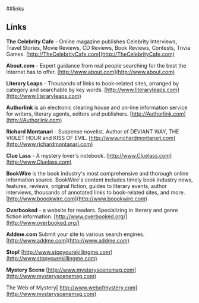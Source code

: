 \#\#links

Links
-----

**The Celebrity Cafe** - Online magazine publishes Celebrity Interviews, Travel Stories, Movie Reviews, CD Reviews, Book Reviews, Contests, Trivia Games.
[http://TheCelebrityCafe.com](http://TheCelebrityCafe.com)

**About.com** - Expert guidance from real people searching for the best the Internet has to offer.
 [http://www.about.com](http://www.about.com)

**Literary Leaps** - Thousands of links to book-related sites, arranged by category and searchable by key words.
 [http://www.literaryleaps.com](http://www.literaryleaps.com)

**Authorlink** is an electronic clearing house and on-line information service for writers, literary agents, editors and publishers.
 [http://Authorlink.com](http://Authorlink.com)

**Richard Montanari** - Suspense novelist. Author of DEVIANT WAY, THE VIOLET HOUR and KISS OF EVIL.
 [http://www.richardmontanari.com](http://www.richardmontanari.com)

**Clue Lass** - A mystery lover's notebook.
 [http://www.Cluelass.com](http://www.Cluelass.com)

**BookWire** is the book industry's most comprehensive and thorough online information source. BookWire's content includes timely book industry news, features, reviews, original fiction, guides to literary events, author interviews, thousands of annotated links to book-related sites, and more.
 [http://www.boookwire.com](http://www.boookwire.com)

**Overbooked** - a website for readers. Specializing in literary and genre fiction information.
 [http://www.overbooked.org/](http://www.overbooked.org/)

**Addme.com**
 Submit your site to various search engines.
 [http://www.addme.com](http://www.addme.com)

**Stop!**
 [http://www.stopyourekillingme.com](http://www.stopyourekillingme.com)

**Mystery Scene**
 [http://www.mysteryscenemag.com](http://www.mysteryscenemag.com)

The Web of Mystery[
 http://www.webofmystery.com](http://www.mysteryscenemag.com)


